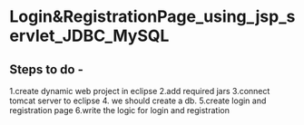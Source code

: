 # Login&RegistrationPage_using_jsp_servlet_JDBC_MySQL

## Steps to do -
1.create dynamic web project in eclipse
2.add required jars
3.connect tomcat server to eclipse
4. we should create a db.
5.create login and registration page
6.write the logic for login and registration

